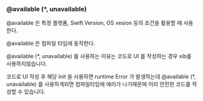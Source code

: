 ### @available (*, unavailable)

@available	은 특정 플랫폼, Swift Version, OS vesion 등의 조건을 활용할 때 사용한다. 

@available 은 컴파일 타임에 동작한다.

@available (*, unavailable) 를 사용하는 이유는 코드로 UI 를 작성하는 경우 xib를 사용하지않습니다.

코드로 UI 작성 후 해당 init 을 사용하면 runtime Error 가 발생하는데 @available (*, unavailable) 를 사용하게되면
컴파일타임에 에러가 나기때문에 미리 안전한 코드를 작성할 수 있습니다.

 